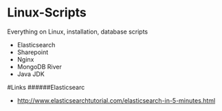 # Linux-Scripts
Everything on Linux, installation, database scripts

- Elasticsearch
- Sharepoint
- Nginx
- MongoDB River
- Java JDK

#Links
######Elasticsearc
- http://www.elasticsearchtutorial.com/elasticsearch-in-5-minutes.html
